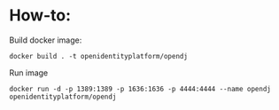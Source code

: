 # How-to:
Build docker image:

    docker build . -t openidentityplatform/opendj

Run image

    docker run -d -p 1389:1389 -p 1636:1636 -p 4444:4444 --name opendj openidentityplatform/opendj
